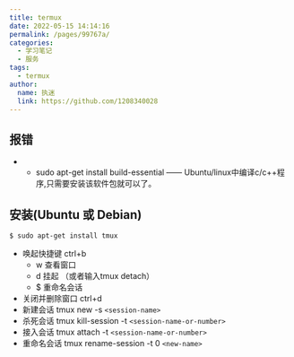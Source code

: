 ```yaml
---
title: termux
date: 2022-05-15 14:14:16
permalink: /pages/99767a/
categories: 
  - 学习笔记
  - 服务
tags: 
  - termux
author: 
  name: 执迷
  link: https://github.com/1208340028
---
```

## 报错
- - sudo apt-get install build-essential —— Ubuntu/linux中编译c/c++程序,只需要安装该软件包就可以了。 

## 安装(Ubuntu 或 Debian)
`$ sudo apt-get install tmux`

- 唤起快捷键 ctrl+b
    - w 查看窗口
    - d 挂起 （或者输入tmux detach）
    - $ 重命名会话
- 关闭并删除窗口 ctrl+d
- 新建会话 tmux new -s `<session-name>`
-   杀死会话  tmux kill-session -t `<session-name-or-number>`
-   接入会话  tmux attach -t `<session-name-or-number>`
-   重命名会话 tmux rename-session -t 0 `<new-name>`


